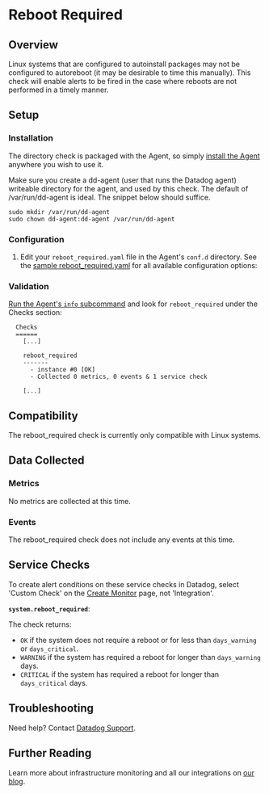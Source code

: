 # Reboot Required

## Overview

Linux systems that are configured to autoinstall packages may not be configured to autoreboot (it may be desirable to time this manually). This check will enable alerts to be fired in the case where reboots are not performed in a timely manner.

## Setup
### Installation

The directory check is packaged with the Agent, so simply [install the Agent](https://app.datadoghq.com/account/settings#agent) anywhere you wish to use it.

Make sure you create a dd-agent (user that runs the Datadog agent) writeable directory for the agent, and used by this check. The default of /var/run/dd-agent is ideal. The snippet below should suffice.

```
sudo mkdir /var/run/dd-agent
sudo chown dd-agent:dd-agent /var/run/dd-agent 
```

### Configuration

1. Edit your `reboot_required.yaml` file in the Agent's `conf.d` directory. See the [sample reboot_required.yaml](https://github.com/DataDog/integrations-core/blob/master/reboot_required/conf.yaml.example) for all available configuration options:

### Validation

[Run the Agent's `info` subcommand](https://docs.datadoghq.com/agent/faq/agent-status-and-information/) and look for `reboot_required` under the Checks section:

```
  Checks
  ======
    [...]

    reboot_required 
    -------
      - instance #0 [OK]
      - Collected 0 metrics, 0 events & 1 service check

    [...]
```

## Compatibility

The reboot_required check is currently only compatible with Linux systems.

## Data Collected

### Metrics

No metrics are collected at this time.

### Events

The reboot_required check does not include any events at this time.

## Service Checks

To create alert conditions on these service checks in Datadog, select 'Custom Check' on the [Create Monitor](https://app.datadoghq.com/monitors#/create) page, not 'Integration'.

**`system.reboot_required`**:

The check returns:

* `OK` if the system does not require a reboot or for less than `days_warning` or `days_critical`.
* `WARNING` if the system has required a reboot for longer than `days_warning` days.
* `CRITICAL` if the system has required a reboot for longer than `days_critical` days.

## Troubleshooting
Need help? Contact [Datadog Support](http://docs.datadoghq.com/help/).

## Further Reading

Learn more about infrastructure monitoring and all our integrations on [our blog](https://www.datadoghq.com/blog/).